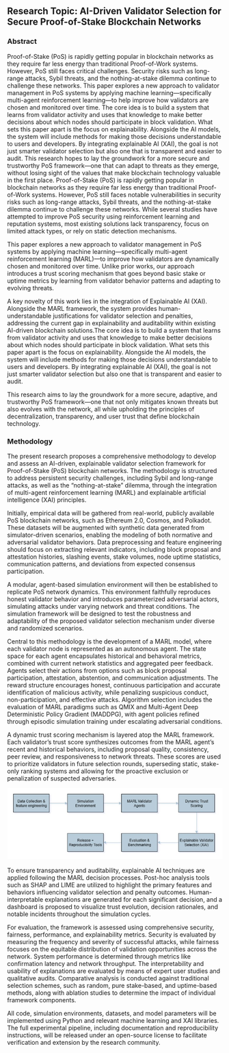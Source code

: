 ## Research Topic: AI-Driven Validator Selection for Secure Proof-of-Stake Blockchain Networks

### Abstract
Proof-of-Stake (PoS) is rapidly getting popular in blockchain networks as they require far less energy than traditional Proof-of-Work systems. However, PoS still faces critical challenges. Security risks such as long-range attacks, Sybil threats, and the nothing-at-stake dilemma continue to challenge these networks. This paper explores a new approach to validator management in PoS systems by applying machine learning—specifically multi-agent reinforcement learning—to help improve how validators are chosen and monitored over time.
The core idea is to build a system that learns from validator activity and uses that knowledge to make better decisions about which nodes should participate in block validation. What sets this paper apart is the focus on explainability. Alongside the AI models, the system will include methods for making those decisions understandable to users and developers. By integrating explainable AI (XAI), the goal is not just smarter validator selection but also one that is transparent and easier to audit.
This research hopes to lay the groundwork for a more secure and trustworthy PoS framework—one that can adapt to threats as they emerge, without losing sight of the values that make blockchain technology valuable in the first place.
Proof-of-Stake (PoS) is rapidly getting popular in blockchain networks as they require far less energy than traditional Proof-of-Work systems. However, PoS still faces notable vulnerabilities in security risks such as long-range attacks, Sybil threats, and the nothing-at-stake dilemma continue to challenge these networks. While several studies have attempted to improve PoS security using reinforcement learning and reputation systems, most existing solutions lack transparency, focus on limited attack types, or rely on static detection mechanisms.

This paper explores a new approach to validator management in PoS systems by applying machine learning—specifically multi-agent reinforcement learning (MARL)—to improve how validators are dynamically chosen and monitored over time. Unlike prior works, our approach introduces a trust scoring mechanism that goes beyond basic stake or uptime metrics by learning from validator behavior patterns and adapting to evolving threats.

A key novelty of this work lies in the integration of Explainable AI (XAI). Alongside the MARL framework, the system provides human-understandable justifications for validator selection and penalties, addressing the current gap in explainability and auditability within existing AI-driven blockchain solutions.The core idea is to build a system that learns from validator activity and uses that knowledge to make better decisions about which nodes should participate in block validation. What sets this paper apart is the focus on explainability. Alongside the AI models, the system will include methods for making those decisions understandable to users and developers. By integrating explainable AI (XAI), the goal is not just smarter validator selection but also one that is transparent and easier to audit.

This research aims to lay the groundwork for a more secure, adaptive, and trustworthy PoS framework—one that not only mitigates known threats but also evolves with the network, all while upholding the principles of decentralization, transparency, and user trust that define blockchain technology.


### Methodology
The present research proposes a comprehensive methodology to develop and assess an AI-driven, explainable validator selection framework for Proof-of-Stake (PoS) blockchain networks. The methodology is structured to address persistent security challenges, including Sybil and long-range attacks, as well as the “nothing-at-stake” dilemma, through the integration of multi-agent reinforcement learning (MARL) and explainable artificial intelligence (XAI) principles.

Initially, empirical data will be gathered from real-world, publicly available PoS blockchain networks, such as Ethereum 2.0, Cosmos, and Polkadot. These datasets will be augmented with synthetic data generated from simulator-driven scenarios, enabling the modeling of both normative and adversarial validator behaviors. Data preprocessing and feature engineering should focus on extracting relevant indicators, including block proposal and attestation histories, slashing events, stake volumes, node uptime statistics, communication patterns, and deviations from expected consensus participation.

A modular, agent-based simulation environment will then be established to replicate PoS network dynamics. This environment faithfully reproduces honest validator behavior and introduces parameterized adversarial actors, simulating attacks under varying network and threat conditions. The simulation framework will be designed to test the robustness and adaptability of the proposed validator selection mechanism under diverse and randomized scenarios.

Central to this methodology is the development of a MARL model, where each validator node is represented as an autonomous agent. The state space for each agent encapsulates historical and behavioral metrics, combined with current network statistics and aggregated peer feedback. Agents select their actions from options such as block proposal participation, attestation, abstention, and communication adjustments. The reward structure encourages honest, continuous participation and accurate identification of malicious activity, while penalizing suspicious conduct, non-participation, and effective attacks. Algorithm selection includes the evaluation of MARL paradigms such as QMIX and Multi-Agent Deep Deterministic Policy Gradient (MADDPG), with agent policies refined through episodic simulation training under escalating adversarial conditions.

A dynamic trust scoring mechanism is layered atop the MARL framework. Each validator’s trust score synthesizes outcomes from the MARL agent’s recent and historical behaviors, including proposal quality, consistency, peer review, and responsiveness to network threats. These scores are used to prioritize validators in future selection rounds, superseding static, stake-only ranking systems and allowing for the proactive exclusion or penalization of suspected adversaries.

![Methodology Flowchart](./assets/Methodology_AIValidator.jpg)

To ensure transparency and auditability, explainable AI techniques are applied following the MARL decision processes. Post-hoc analysis tools such as SHAP and LIME are utilized to highlight the primary features and behaviors influencing validator selection and penalty outcomes. Human-interpretable explanations are generated for each significant decision, and a dashboard is proposed to visualize trust evolution, decision rationales, and notable incidents throughout the simulation cycles.

For evaluation, the framework is assessed using comprehensive security, fairness, performance, and explainability metrics. Security is evaluated by measuring the frequency and severity of successful attacks, while fairness focuses on the equitable distribution of validation opportunities across the network. System performance is determined through metrics like confirmation latency and network throughput. The interpretability and usability of explanations are evaluated by means of expert user studies and qualitative audits. Comparative analysis is conducted against traditional selection schemes, such as random, pure stake-based, and uptime-based methods, along with ablation studies to determine the impact of individual framework components.

All code, simulation environments, datasets, and model parameters will be implemented using Python and relevant machine learning and XAI libraries. The full experimental pipeline, including documentation and reproducibility instructions, will be released under an open-source license to facilitate verification and extension by the research community.







